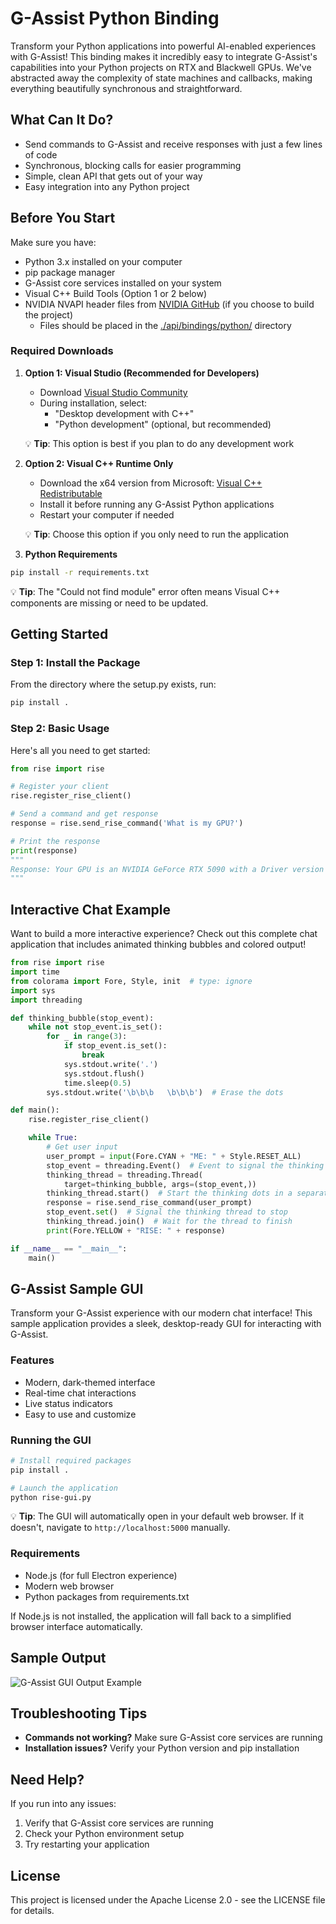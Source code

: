 # G-Assist Python Binding

Transform your Python applications into powerful AI-enabled experiences with G-Assist! This binding makes it incredibly easy to integrate G-Assist's capabilities into your Python projects on RTX and Blackwell GPUs. We've abstracted away the complexity of state machines and callbacks, making everything beautifully synchronous and straightforward.

## What Can It Do?
- Send commands to G-Assist and receive responses with just a few lines of code
- Synchronous, blocking calls for easier programming
- Simple, clean API that gets out of your way
- Easy integration into any Python project

## Before You Start
Make sure you have:
- Python 3.x installed on your computer
- pip package manager
- G-Assist core services installed on your system
- Visual C++ Build Tools (Option 1 or 2 below)
- NVIDIA NVAPI header files from [NVIDIA GitHub](https://github.com/NVIDIA/nvapi) (if you choose to build the project)
  - Files should be placed in the [./api/bindings/python/](./api/bindings/python/) directory  

### Required Downloads
1. **Option 1: Visual Studio (Recommended for Developers)**
   - Download [Visual Studio Community](https://visualstudio.microsoft.com/vs/community/)
   - During installation, select:
     - "Desktop development with C++"
     - "Python development" (optional, but recommended)
   
   💡 **Tip**: This option is best if you plan to do any development work

2. **Option 2: Visual C++ Runtime Only**
   - Download the x64 version from Microsoft: [Visual C++ Redistributable](https://aka.ms/vs/17/release/vc_redist.x64.exe)
   - Install it before running any G-Assist Python applications
   - Restart your computer if needed

   💡 **Tip**: Choose this option if you only need to run the application

3. **Python Requirements**
```bash
pip install -r requirements.txt
```

💡 **Tip**: The "Could not find module" error often means Visual C++ components are missing or need to be updated.

## Getting Started

### Step 1: Install the Package
From the directory where the setup.py exists, run:
```bash
pip install .
```

### Step 2: Basic Usage
Here's all you need to get started:
```python
from rise import rise

# Register your client
rise.register_rise_client()

# Send a command and get response
response = rise.send_rise_command('What is my GPU?')

# Print the response
print(response)
"""
Response: Your GPU is an NVIDIA GeForce RTX 5090 with a Driver version of 572.83.
"""
```

## Interactive Chat Example

Want to build a more interactive experience? Check out this complete chat application that includes animated thinking bubbles and colored output!

```python
from rise import rise
import time
from colorama import Fore, Style, init  # type: ignore
import sys
import threading

def thinking_bubble(stop_event):
    while not stop_event.is_set():
        for _ in range(3):
            if stop_event.is_set():
                break
            sys.stdout.write('.')
            sys.stdout.flush()
            time.sleep(0.5)
        sys.stdout.write('\b\b\b   \b\b\b')  # Erase the dots

def main():
    rise.register_rise_client()

    while True:
        # Get user input
        user_prompt = input(Fore.CYAN + "ME: " + Style.RESET_ALL)
        stop_event = threading.Event()  # Event to signal the thinking bubble to stop
        thinking_thread = threading.Thread(
            target=thinking_bubble, args=(stop_event,))
        thinking_thread.start()  # Start the thinking dots in a separate thread
        response = rise.send_rise_command(user_prompt)
        stop_event.set()  # Signal the thinking thread to stop
        thinking_thread.join()  # Wait for the thread to finish
        print(Fore.YELLOW + "RISE: " + response)

if __name__ == "__main__":
    main()
```

## G-Assist Sample GUI

Transform your G-Assist experience with our modern chat interface! This sample application provides a sleek, desktop-ready GUI for interacting with G-Assist.

### Features
- Modern, dark-themed interface
- Real-time chat interactions
- Live status indicators
- Easy to use and customize

### Running the GUI
```bash
# Install required packages
pip install .

# Launch the application
python rise-gui.py
```

💡 **Tip**: The GUI will automatically open in your default web browser. If it doesn't, navigate to `http://localhost:5000` manually.

### Requirements
- Node.js (for full Electron experience)
- Modern web browser
- Python packages from requirements.txt

If Node.js is not installed, the application will fall back to a simplified browser interface automatically.

## Sample Output
![G-Assist GUI Output Example](rise-gui-example.png)

## Troubleshooting Tips
- **Commands not working?** Make sure G-Assist core services are running
- **Installation issues?** Verify your Python version and pip installation

## Need Help?
If you run into any issues:
1. Verify that G-Assist core services are running
2. Check your Python environment setup
3. Try restarting your application

## License
This project is licensed under the Apache License 2.0 - see the LICENSE file for details.
